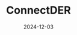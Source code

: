 ---  
layout: startup_page  
title: "ConnectDER"  
id: "connectder.com"  
permalink: "/connectderconnectder.com12032024/"  
website: "https://www.connectder.com/"  
funding_round: "Series D"  
funding_amount: "$35M"  
investors: "Decarbonization Partners, MassMutual Ventures, Avista Development, Clean Energy Ventures, Energy Innovation Capital, Evergy Ventures, LG Technology Ventures, Zoma Capital"  
about: "ConnectDER develops resilient home energy technology, focusing on solutions that seamlessly integrate with the utility grid. Their products, like the IslandDER, enable islanding of solar, battery storage, and EVs, providing whole-home backup power and resilience. This simplifies home electrification and reduces reliance on the grid."  
markets: "Cleantech, Energy, Renewable Energy, Smart Grid, Electrical Equipment Manufacturing"  
hq: "Philadelphia, Pennsylvania, United States"  
founded_year: "2011"  
linkedin: "https://www.linkedin.com/company/connectder"  
twitter: "https://x.com/connectder"  
instagram: ""  
facebook: "https://www.facebook.com/connectder1"  
crunchbase: "https://www.crunchbase.com/organization/infinite-invention"  
pitchbook: "https://pitchbook.com/profiles/company/91148-32"  

date_display: "03-Dec-2024"  
date: "2024-12-03"

# SEO Optimization  
meta_title: "ConnectDER - Series D Funding ($35M)"  
meta_description: "ConnectDER, ConnectDER develops resilient home energy technology, focusing on solutions that seamlessly integrate with the utility grid. Their products, like the ..."  
meta_keywords: "ConnectDER, Cleantech, Energy, Renewable Energy, Smart Grid, Electrical Equipment Manufacturing, Series D funding"  
canonical_url: "https://startup.projectstartups.com/connectderconnectder.com12032024/"  
---